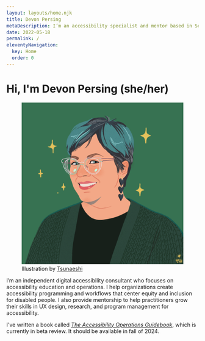 ```yaml
---
layout: layouts/home.njk
title: Devon Persing
metaDescription: I’m an accessibility specialist and mentor based in Seattle, WA, USA.
date: 2022-05-18
permalink: /
eleventyNavigation:
  key: Home
  order: 0
---
```

# Hi, I'm Devon Persing (she/her)

<figure class="portrait">
  <img src="/static/img/1724.png" alt="Flat color illustration of Devon Persing. She is a white woman with short hair with teal highlights. She is wearing a chunky green cardigan, black heart dangling earrings, and glasses with clear frames.">
  <figcaption>Illustration by <a href="https://covatar.com/collections/tsunaeshis-style">Tsunaeshi</a></figcaption>
</figure>

I’m an independent digital accessibility consultant who focuses on accessibility education and operations. I help organizations create accessibility programming and workflows that center equity and inclusion for disabled people. I also provide mentorship to help practitioners grow their skills in UX design, research, and program management for accessibility.

I've written a book called [_The Accessibility Operations Guidebook_](/book/), which is currently in beta review. It should be available in fall of 2024.